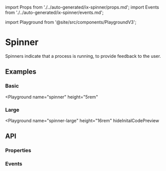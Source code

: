 import Props from './../auto-generated/ix-spinner/props.md';
import Events from './../auto-generated/ix-spinner/events.md';

import Playground from '@site/src/components/PlaygroundV3';

# Spinner
<!-- introduction start -->
Spinners indicate that a process is running, to provide feedback to the user.
<!-- introduction end -->
## Examples

### Basic

<Playground
  name="spinner" 
  height="5rem"
  >
</Playground>

### Large

<Playground
  name="spinner-large" 
  height="16rem"
  hideInitalCodePreview
  >
</Playground>

## API

### Properties

<Props />

### Events

<Events />
